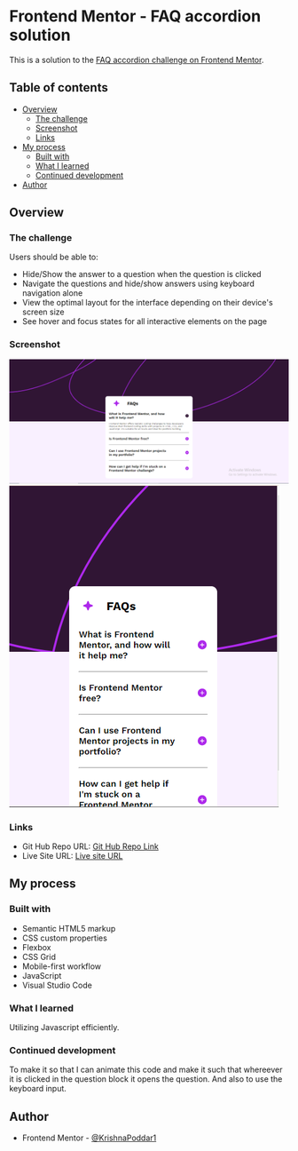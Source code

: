 # Frontend Mentor - FAQ accordion solution

This is a solution to the [FAQ accordion challenge on Frontend Mentor](https://www.frontendmentor.io/challenges/faq-accordion-wyfFdeBwBz). 

## Table of contents

- [Overview](#overview)
  - [The challenge](#the-challenge)
  - [Screenshot](#screenshot)
  - [Links](#links)
- [My process](#my-process)
  - [Built with](#built-with)
  - [What I learned](#what-i-learned)
  - [Continued development](#continued-development)
- [Author](#author)

## Overview

### The challenge

Users should be able to:

- Hide/Show the answer to a question when the question is clicked
- Navigate the questions and hide/show answers using keyboard navigation alone
- View the optimal layout for the interface depending on their device's screen size
- See hover and focus states for all interactive elements on the page

### Screenshot

![Desktop View](output/Dektopview.PNG)
![Mobile View](output/mobileview.PNG)

### Links

- Git Hub Repo URL: [Git Hub Repo Link](https://github.com/KrishnaPoddar1/FAQTemplete.git)
- Live Site URL: [Live site URL](https://krishnapoddar1.github.io/FAQTemplete/)

## My process

### Built with

- Semantic HTML5 markup
- CSS custom properties
- Flexbox
- CSS Grid
- Mobile-first workflow
- JavaScript 
- Visual Studio Code

### What I learned

Utilizing Javascript efficiently.

### Continued development

To make it so that I can animate this code and make it such that whereever it is clicked in the question block it opens the question. And also to use the keyboard input.

## Author

- Frontend Mentor - [@KrishnaPoddar1](https://www.frontendmentor.io/profile/KrishnaPoddar1)

